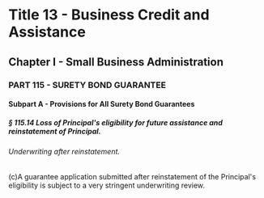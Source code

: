 
# Title 13 - Business Credit and Assistance
## Chapter I - Small Business Administration
### PART 115 - SURETY BOND GUARANTEE
#### Subpart A - Provisions for All Surety Bond Guarantees
##### § 115.14 Loss of Principal's eligibility for future assistance and reinstatement of Principal.
###### Underwriting after reinstatement.

(c)A guarantee application submitted after reinstatement of the Principal's eligibility is subject to a very stringent underwriting review.
